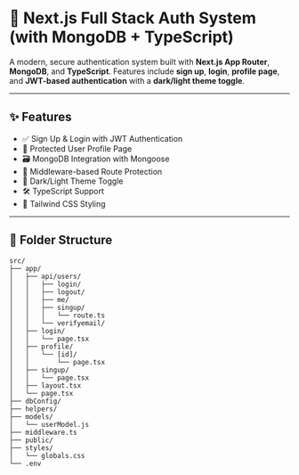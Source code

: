 # 🔐 Next.js Full Stack Auth System (with MongoDB + TypeScript)

A modern, secure authentication system built with **Next.js App Router**, **MongoDB**, and **TypeScript**. Features include **sign up**, **login**, **profile page**, and **JWT-based authentication** with a **dark/light theme toggle**.

---

## ✨ Features

- ✅ Sign Up & Login with JWT Authentication
- 👤 Protected User Profile Page
- 🗃 MongoDB Integration with Mongoose
- 🔐 Middleware-based Route Protection
- 🌙 Dark/Light Theme Toggle
- 🛠️ TypeScript Support
- 🎨 Tailwind CSS Styling

---

## 🧾 Folder Structure

```plaintext
src/
├── app/
│   ├── api/users/
│   │   ├── login/
│   │   ├── logout/
│   │   ├── me/
│   │   ├── singup/
│   │   │   └── route.ts
│   │   └── verifyemail/
│   ├── login/
│   │   └── page.tsx
│   ├── profile/
│   │   └── [id]/
│   │       └── page.tsx
│   ├── singup/
│   │   └── page.tsx
│   ├── layout.tsx
│   └── page.tsx
├── dbConfig/
├── helpers/
├── models/
│   └── userModel.js
├── middleware.ts
├── public/
├── styles/
│   └── globals.css
└── .env
